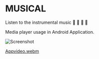 # MUSICAL

Listen to the instrumental music 🎵 🎵 🎼 🎼

Media player usage in Android Application.

![Screenshot](https://github.com/Padmaja7664/MediaPlayer/assets/96992366/d2a3b652-a4ea-45ef-8302-875377045809)

[Appvideo.webm](https://github.com/Padmaja7664/MediaPlayer/assets/96992366/46c7050c-adc9-4094-9f6c-731355bfc9ff)
